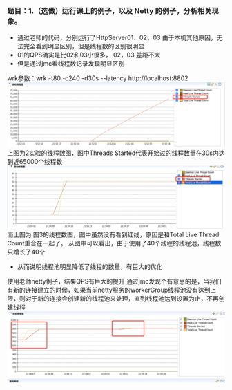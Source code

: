 ### 题目：1.（选做）运行课上的例子，以及 Netty 的例子，分析相关现象。
* 通过老师的代码，分别运行了HttpServer01、02、03 由于本机其他原因，无法完全看到明显区别，但是线程数的区别很明显
* 01的QPS确实是比02和03小很多， 02，03 差距不大
* 但是通过jmc看线程数记录发现明显区别

wrk参数：wrk -t80 -c240 -d30s --latency http://localhost:8802
![avatar](img/02shiyan.png)
上图为2实验的线程数图，图中Threads Started代表开始过的线程数量在30s内达到近65000个线程数
![avatar](img/03shiyan.png)
而上图为 图3的线程数图，图中虽然没有看到红线，原因是和Total Live Thread Count重合在一起了。
从图中可以看出，由于使用了40个线程的线程池，线程数只增长了40个

* 从而说明线程池明显降低了线程的数量，有巨大的优化

使用老师netty例子，结果QPS有巨大的提升
通过jmc发现个有意思的是，当我们有新的连接建立的时候，如果当前netty服务的workerGroup线程池没有达到上限，则对于新的连接会创建新的线程池来处理，直到线程池达到设置为止，不再创建线程
![avatar](img/nettyshiyan.png)


